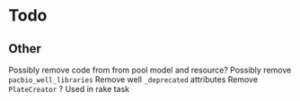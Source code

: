 # Todo

## Other

Possibly remove code from from pool model and resource?
Possibly remove `pacbio_well_libraries`
Remove well `_deprecated` attributes
Remove `PlateCreator` ? Used in rake task

